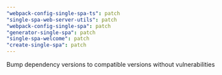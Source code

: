 ```yaml
---
"webpack-config-single-spa-ts": patch
"single-spa-web-server-utils": patch
"webpack-config-single-spa": patch
"generator-single-spa": patch
"single-spa-welcome": patch
"create-single-spa": patch
---
```


Bump dependency versions to compatible versions without vulnerabilities
